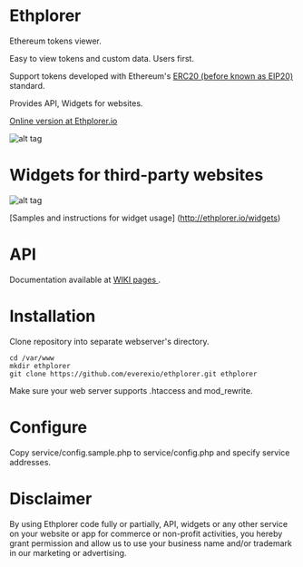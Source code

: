 # Ethplorer

Ethereum tokens viewer.

Easy to view tokens and custom data. Users first.

Support tokens developed with Ethereum's [ERC20 (before known as EIP20)](https://github.com/ethereum/EIPs/issues/20) standard.

Provides API, Widgets for websites.

[Online version at Ethplorer.io](https://ethplorer.io)

![alt tag](https://github.com/EverexIO/Ethplorer/blob/develop/images/ethplorer-home2.png)


# Widgets for third-party websites
![alt tag](https://github.com/EverexIO/Ethplorer/blob/develop/images/augur-widget.png)

[Samples and instructions for widget usage] (http://ethplorer.io/widgets)


# API

Documentation available at [WIKI pages ](https://github.com/EverexIO/Ethplorer/wiki/ethplorer-api).


# Installation

Clone repository into separate webserver's directory.

```
cd /var/www
mkdir ethplorer
git clone https://github.com/everexio/ethplorer.git ethplorer
```

Make sure your web server supports .htaccess and mod_rewrite.


# Configure

Copy service/config.sample.php to service/config.php and specify service addresses.

# Disclaimer

By using Ethplorer code fully or partially, API, widgets or any other service on your website or app for commerce or non-profit activities, you hereby grant permission and allow us to use your business name and/or trademark in our marketing or advertising. 


